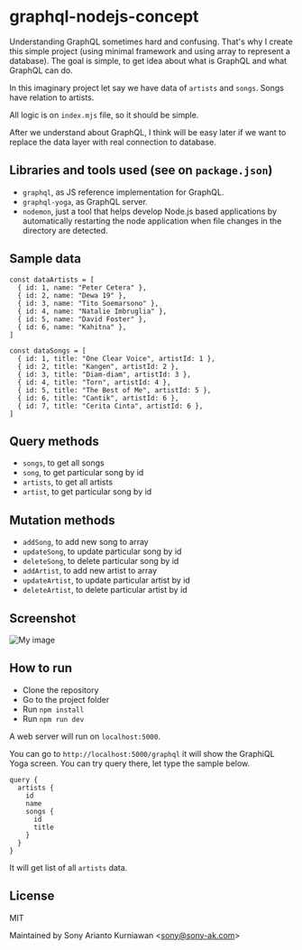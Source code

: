 # graphql-nodejs-concept
Understanding GraphQL sometimes hard and confusing. That's why I create this simple project (using minimal framework and using array to represent a database). The goal is simple, to get idea about what is GraphQL and what GraphQL can do.

In this imaginary project let say we have data of `artists` and `songs`. Songs have relation to artists.

All logic is on `index.mjs` file, so it should be simple.

After we understand about GraphQL, I think will be easy later if we want to replace the data layer with real connection to database.

## Libraries and tools used (see on `package.json`)

- `graphql`, as JS reference implementation for GraphQL.
- `graphql-yoga`, as GraphQL server.
- `nodemon`, just a tool that helps develop Node.js based applications by automatically restarting the node application when file changes in the directory are detected.

## Sample data

```
const dataArtists = [
  { id: 1, name: "Peter Cetera" },
  { id: 2, name: "Dewa 19" },
  { id: 3, name: "Tito Soemarsono" },
  { id: 4, name: "Natalie Imbruglia" },
  { id: 5, name: "David Foster" },
  { id: 6, name: "Kahitna" },
]

const dataSongs = [
  { id: 1, title: "One Clear Voice", artistId: 1 },
  { id: 2, title: "Kangen", artistId: 2 },
  { id: 3, title: "Diam-diam", artistId: 3 },
  { id: 4, title: "Torn", artistId: 4 },
  { id: 5, title: "The Best of Me", artistId: 5 },
  { id: 6, title: "Cantik", artistId: 6 },
  { id: 7, title: "Cerita Cinta", artistId: 6 },
]
```

## Query methods

- `songs`, to get all songs
- `song`, to get particular song by id
- `artists`, to get all artists
- `artist`, to get particular song by id


## Mutation methods

- `addSong`, to add new song to array
- `updateSong`, to update particular song by id
- `deleteSong`, to delete particular song by id
- `addArtist`, to add new artist to array
- `updateArtist`, to update particular artist by id
- `deleteArtist`, to delete particular artist by id

## Screenshot

![My image](https://raw.githubusercontent.com/sonyarianto/graphql-nodejs-concept/main/graphql.jpg?78453843)

## How to run

- Clone the repository
- Go to the project folder
- Run `npm install`
- Run `npm run dev`

A web server will run on `localhost:5000`.

You can go to `http://localhost:5000/graphql` it will show the GraphiQL Yoga screen. You can try query there, let type the sample below.

```
query {
  artists {
    id
    name
    songs {
      id
      title
    }
  }
}
```

It will get list of all `artists` data.

## License

MIT

Maintained by Sony Arianto Kurniawan <<sony@sony-ak.com>>
